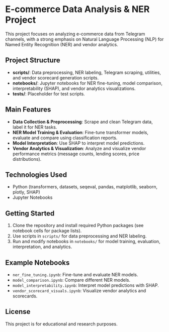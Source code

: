 # E-commerce Data Analysis & NER Project

This project focuses on analyzing e-commerce data from Telegram channels, with a strong emphasis on Natural Language Processing (NLP) for Named Entity Recognition (NER) and vendor analytics.

## Project Structure

- **scripts/**: Data preprocessing, NER labeling, Telegram scraping, utilities, and vendor scorecard generation scripts.
- **notebooks/**: Jupyter notebooks for NER fine-tuning, model comparison, interpretability (SHAP), and vendor analytics visualizations.
- **tests/**: Placeholder for test scripts.

## Main Features

- **Data Collection & Preprocessing**: Scrape and clean Telegram data, label it for NER tasks.
- **NER Model Training & Evaluation**: Fine-tune transformer models, evaluate and compare using classification reports.
- **Model Interpretation**: Use SHAP to interpret model predictions.
- **Vendor Analytics & Visualization**: Analyze and visualize vendor performance metrics (message counts, lending scores, price distributions).

## Technologies Used

- Python (transformers, datasets, seqeval, pandas, matplotlib, seaborn, plotly, SHAP)
- Jupyter Notebooks

## Getting Started

1. Clone the repository and install required Python packages (see notebook cells for package lists).
2. Use scripts in `scripts/` for data preprocessing and NER labeling.
3. Run and modify notebooks in `notebooks/` for model training, evaluation, interpretation, and analytics.

## Example Notebooks

- `ner_fine_tuning.ipynb`: Fine-tune and evaluate NER models.
- `model_comparison.ipynb`: Compare different NER models.
- `model_interpretability.ipynb`: Interpret model predictions with SHAP.
- `vendor_scorecard_visuals.ipynb`: Visualize vendor analytics and scorecards.

## License

This project is for educational and research purposes.
